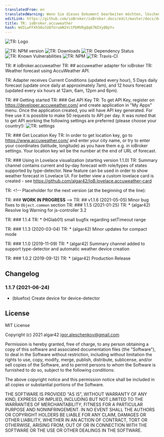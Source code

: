 ```yaml
---
translatedFrom: en
translatedWarning: Wenn Sie dieses Dokument bearbeiten möchten, löschen Sie bitte das Feld "translationsFrom". Andernfalls wird dieses Dokument automatisch erneut übersetzt
editLink: https://github.com/ioBroker/ioBroker.docs/edit/master/docs/de/adapterref/iobroker.accuweather/README.md
title: TR: ioBroker.accuweather
hash: WdILwFFXh50ulU8fUrumN2VctPbMVRgQq67NIVy8DpY=
---
```

![TR: Logo](../../../en/adapterref/iobroker.accuweather/admin/accuweather.png)

![TR: NPM version](http://img.shields.io/npm/v/iobroker.accuweather.svg)
![TR: Downloads](https://img.shields.io/npm/dm/iobroker.accuweather.svg)
![TR: Dependency Status](https://img.shields.io/david/algar42/iobroker.accuweather.svg)
![TR: Known Vulnerabilities](https://snyk.io/test/github/algar42/ioBroker.accuweather/badge.svg)
![TR: NPM](https://nodei.co/npm/iobroker.accuweather.png?downloads=true)
![TR: Travis-CI](http://img.shields.io/travis/algar42/ioBroker.accuweather/master.svg)

TR: # ioBroker.accuweather
TR: ## accuweather adapter for ioBroker
TR: Weather forecast using AccuWeather API.

TR: Adapter receives Current Conditions (updated every hour), 5 Days daily forecast (update once daily at approximately 7am), and 12 hours forecast (updated every six hours at 12am, 6am, 12pm and 6pm).

TR: ## Getting started
TR: ### Get API Key
TR: To get API Key, register on https://developer.accuweather.com/ and create application in \"My Apps\" menu. Once the application created, you will have API key generated.
For free use it is possible to make 50 requests to API per day.
It was noted that to get API working the following settings are preferred (please choose your country!): ![TR: settings](../../../en/adapterref/iobroker.accuweather/admin/image.png)

TR: ### Get Location Key
TR: In order to get location key, go to https://www.accuweather.com/ and enter your city name, or try to enter your coordinates (latitude, longitude) as you have them e.g. in ioBroker settings.
Your location key wil be the number at the end of URL of forecast.

TR: ### Using in Lovelace visualization (starting version 1.1.0)
TR: Summary channel contains current and by-day forecast with role/types of states supported by type-detector.
New feature can be used in order to show weather forecast in Lovelace UI.
For better view a custom lovelace card is created - see https://github.com/algar42/IoB.lovelace.accuweather-card

TR: <!-- Placeholder for the next version (at the beginning of the line):

TR: ### __WORK IN PROGRESS__ -->
TR: ## v1.1.6 (2021-05-05) Minor bug fixes to `Object.common` section
TR: ### 1.1.5 (2021-01-25)
TR: * (algar42) Resolve log Warning for js-controller 3.2

TR: ### 1.1.4
TR: * (HGlab01) small bugfix regarding setTimeout range

TR: ### 1.1.3 (2020-03-04)
TR: * (algar42) Minor updates for compact mode

TR: ### 1.1.0 (2019-11-09)
TR: * (algar42) Summary channel added to support type-detector and automatic weather device creation

TR: ### 1.0.2 (2019-09-12)
TR: * (algar42) Production Release

## Changelog
### 1.1.7 (2021-06-24)
* (bluefox) Create device for device-detector

## License
MIT License

Copyright (c) 2021 algar42 <igor.aleschenkov@gmail.com>

Permission is hereby granted, free of charge, to any person obtaining a copy
of this software and associated documentation files (the "Software"), to deal
in the Software without restriction, including without limitation the rights
to use, copy, modify, merge, publish, distribute, sublicense, and/or sell
copies of the Software, and to permit persons to whom the Software is
furnished to do so, subject to the following conditions:

The above copyright notice and this permission notice shall be included in all
copies or substantial portions of the Software.

THE SOFTWARE IS PROVIDED "AS IS", WITHOUT WARRANTY OF ANY KIND, EXPRESS OR
IMPLIED, INCLUDING BUT NOT LIMITED TO THE WARRANTIES OF MERCHANTABILITY,
FITNESS FOR A PARTICULAR PURPOSE AND NONINFRINGEMENT. IN NO EVENT SHALL THE
AUTHORS OR COPYRIGHT HOLDERS BE LIABLE FOR ANY CLAIM, DAMAGES OR OTHER
LIABILITY, WHETHER IN AN ACTION OF CONTRACT, TORT OR OTHERWISE, ARISING FROM,
OUT OF OR IN CONNECTION WITH THE SOFTWARE OR THE USE OR OTHER DEALINGS IN THE
SOFTWARE.